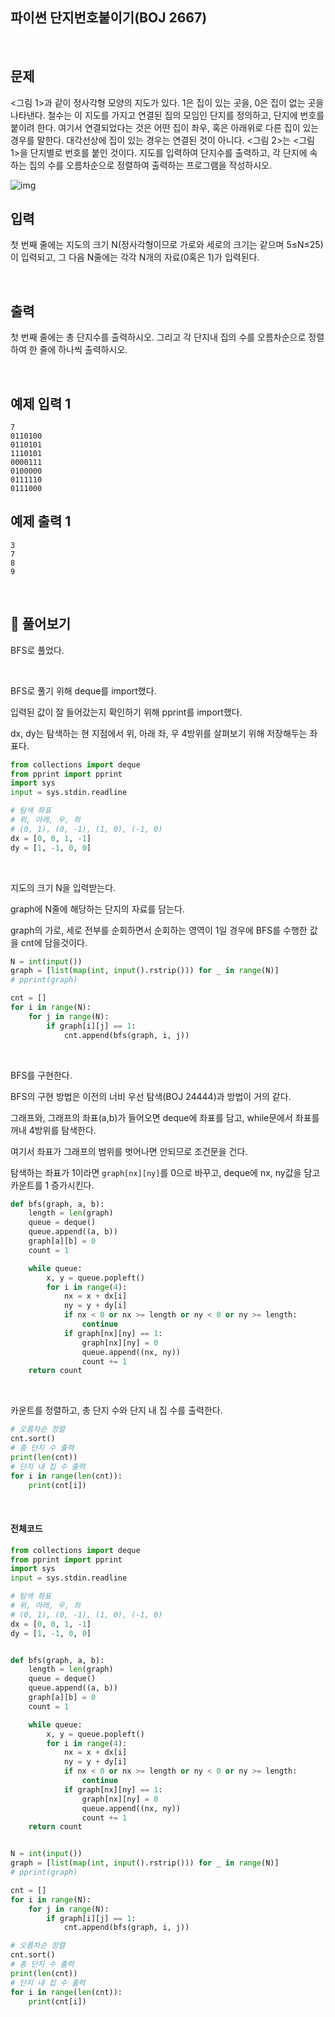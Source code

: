 

## 파이썬 단지번호붙이기(BOJ 2667)

<br>

## 문제

<그림 1>과 같이 정사각형 모양의 지도가 있다. 1은 집이 있는 곳을, 0은 집이 없는 곳을 나타낸다. 철수는 이 지도를 가지고 연결된 집의 모임인 단지를 정의하고, 단지에 번호를 붙이려 한다. 여기서 연결되었다는 것은 어떤 집이 좌우, 혹은 아래위로 다른 집이 있는 경우를 말한다. 대각선상에 집이 있는 경우는 연결된 것이 아니다. <그림 2>는 <그림 1>을 단지별로 번호를 붙인 것이다. 지도를 입력하여 단지수를 출력하고, 각 단지에 속하는 집의 수를 오름차순으로 정렬하여 출력하는 프로그램을 작성하시오.

![img](https://www.acmicpc.net/upload/images/ITVH9w1Gf6eCRdThfkegBUSOKd.png)

## 입력

첫 번째 줄에는 지도의 크기 N(정사각형이므로 가로와 세로의 크기는 같으며 5≤N≤25)이 입력되고, 그 다음 N줄에는 각각 N개의 자료(0혹은 1)가 입력된다.

<br>

## 출력

첫 번째 줄에는 총 단지수를 출력하시오. 그리고 각 단지내 집의 수를 오름차순으로 정렬하여 한 줄에 하나씩 출력하시오.

<br>

## 예제 입력 1

```
7
0110100
0110101
1110101
0000111
0100000
0111110
0111000
```

## 예제 출력 1 

```
3
7
8
9
```

<br>

## 📝 풀어보기 

BFS로 풀었다.

<br>

BFS로 풀기 위해 deque를 import했다.

입력된 값이 잘 들어갔는지 확인하기 위해 pprint를 import했다.

dx, dy는 탐색하는 현 지점에서 위, 아래 좌, 우 4방위를 살펴보기 위해 저장해두는 좌표다.

``` python
from collections import deque
from pprint import pprint
import sys
input = sys.stdin.readline

# 탐색 좌표
# 위, 아래, 우, 좌
# (0, 1), (0, -1), (1, 0), (-1, 0)
dx = [0, 0, 1, -1]
dy = [1, -1, 0, 0]
```

<br>

지도의 크기 N을 입력받는다.

graph에 N줄에 해당하는 단지의 자료를 담는다.

graph의 가로, 세로 전부를 순회하면서 순회하는 영역이 1일 경우에 BFS를 수행한 값을 cnt에 담을것이다.

```python
N = int(input())
graph = [list(map(int, input().rstrip())) for _ in range(N)]
# pprint(graph)

cnt = []
for i in range(N):
    for j in range(N):
        if graph[i][j] == 1:
            cnt.append(bfs(graph, i, j))
```

<br>

BFS를 구현한다.

BFS의 구현 방법은 이전의 너비 우선 탐색(BOJ 24444)과 방법이 거의 같다.

그래프와, 그래프의 좌표(a,b)가 들어오면 deque에 좌표를 담고, while문에서 좌표를 꺼내 4방위를 탐색한다.

여기서 좌표가 그래프의 범위를 벗어나면 안되므로 조건문을 건다.

탐색하는 좌표가 1이라면 `graph[nx][ny]`를 0으로 바꾸고, deque에 nx, ny값을 담고 카운트를 1 증가시킨다.

```python
def bfs(graph, a, b):
    length = len(graph)
    queue = deque()
    queue.append((a, b))
    graph[a][b] = 0
    count = 1

    while queue:
        x, y = queue.popleft()
        for i in range(4):
            nx = x + dx[i]
            ny = y + dy[i]
            if nx < 0 or nx >= length or ny < 0 or ny >= length:
                continue
            if graph[nx][ny] == 1:
                graph[nx][ny] = 0
                queue.append((nx, ny))
                count += 1
    return count
```

<br>

카운트를 정렬하고, 총 단지 수와 단지 내 집 수를 출력한다.

```python
# 오름차순 정렬
cnt.sort()
# 총 단지 수 출력
print(len(cnt))
# 단지 내 집 수 출력
for i in range(len(cnt)):
    print(cnt[i])
```

<br>

#### 전체코드

``` python
from collections import deque
from pprint import pprint
import sys
input = sys.stdin.readline

# 탐색 좌표
# 위, 아래, 우, 좌
# (0, 1), (0, -1), (1, 0), (-1, 0)
dx = [0, 0, 1, -1]
dy = [1, -1, 0, 0]


def bfs(graph, a, b):
    length = len(graph)
    queue = deque()
    queue.append((a, b))
    graph[a][b] = 0
    count = 1

    while queue:
        x, y = queue.popleft()
        for i in range(4):
            nx = x + dx[i]
            ny = y + dy[i]
            if nx < 0 or nx >= length or ny < 0 or ny >= length:
                continue
            if graph[nx][ny] == 1:
                graph[nx][ny] = 0
                queue.append((nx, ny))
                count += 1
    return count


N = int(input())
graph = [list(map(int, input().rstrip())) for _ in range(N)]
# pprint(graph)

cnt = []
for i in range(N):
    for j in range(N):
        if graph[i][j] == 1:
            cnt.append(bfs(graph, i, j))

# 오름차순 정렬
cnt.sort()
# 총 단지 수 출력
print(len(cnt))
# 단지 내 집 수 출력
for i in range(len(cnt)):
    print(cnt[i])
```

